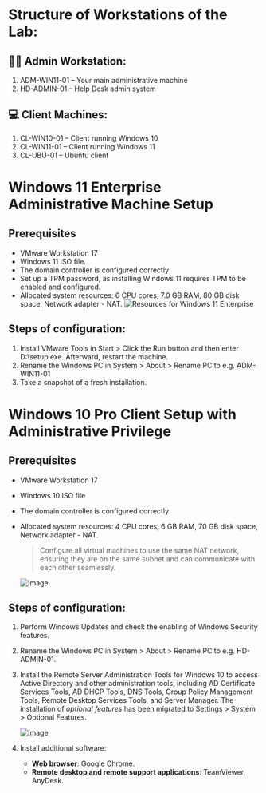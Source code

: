 # Structure of Workstations of the Lab:
## 🧑‍💼 Admin Workstation:

1. ADM-WIN11-01 – Your main administrative machine
2. HD-ADMIN-01 – Help Desk admin system

## 💻 Client Machines:

1. CL-WIN10-01 – Client running Windows 10
2. CL-WIN11-01 – Client running Windows 11
3. CL-UBU-01 – Ubuntu client

# Windows 11 Enterprise Administrative Machine Setup  

## Prerequisites

- VMware Workstation 17
- Windows 11 ISO file.
- The domain controller is configured correctly
- Set up a TPM password, as installing Windows 11 requires TPM to be enabled and configured.
- Allocated system resources: 6 CPU cores, 7.0 GB RAM, 80 GB disk space, Network adapter - NAT.
  ![Resources for Windows 11 Enterprise](https://github.com/user-attachments/assets/0d53951d-cd73-4d2d-8da6-001594f2bd3a)

## Steps of configuration:

1. Install VMware Tools in Start > Click the Run button and then enter D:\setup.exe. Afterward, restart the machine.
2. Rename the Windows PC in System > About > Rename PC to e.g. ADM-WIN11-01
3. Take a snapshot of a fresh installation.

# Windows 10 Pro Client Setup with Administrative Privilege

## Prerequisites

- VMware Workstation 17
- Windows 10 ISO file
- The domain controller is configured correctly
- Allocated system resources: 4 CPU cores, 6 GB RAM, 70 GB disk space, Network adapter - NAT.
  > Configure all virtual machines to use the same NAT network, ensuring they are on the same subnet and can communicate with each other seamlessly.
  
  ![image](https://github.com/user-attachments/assets/2bce89a8-c964-4760-b749-bcc69a08779e)
  
## Steps of configuration:

1. Perform Windows Updates and check the enabling of Windows Security features.
2. Rename the Windows PC in System > About > Rename PC to  e.g. HD-ADMIN-01.
3. Install the Remote Server Administration Tools for Windows 10 to access Active Directory and other administration tools, including AD Certificate Services Tools, AD DHCP Tools, DNS Tools, Group Policy Management Tools, Remote Desktop Services Tools, and Server Manager.
   The installation of *optional features* has been migrated to Settings > System > Optional Features.
   
   ![image](https://github.com/user-attachments/assets/dcd4d4e8-c272-46ce-8e01-add3af53effe)
4. Install additional software:
   
   - __Web browser__: Google Chrome.
   - __Remote desktop and remote support applications__: TeamViewer, AnyDesk.
